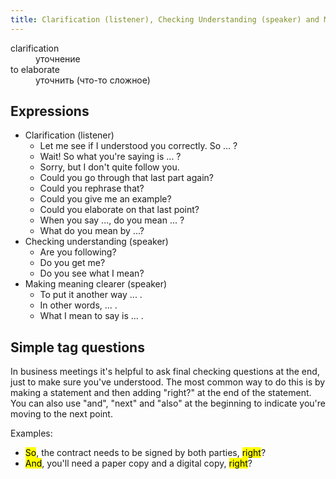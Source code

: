 ```yaml
---
title: Clarification (listener), Checking Understanding (speaker) and Making Meaning Clearer (speaker)
---
```



<dl>
<dt>clarification
<dd>уточнение

<dt>to elaborate
<dd>уточнить (что-то сложное)
</dl>

## Expressions

- Clarification (listener)
	- Let me see if I understood you correctly. So ... ?
	- Wait! So what you're saying is ... ?
	- Sorry, but I don't quite follow you.
	- Could you go through that last part again?
	- Could you rephrase that?
	- Could you give me an example?
	- Could you elaborate on that last point?
	- When you say ..., do you mean ... ?
	- What do you mean by ...?
- Checking understanding (speaker)
	- Are you following?
	- Do you get me?
	- Do you see what I mean?
- Making meaning clearer (speaker)
	- To put it another way ... .
	- In other words, ... .
	- What I mean to say is ... .

## Simple tag questions

In business meetings it's helpful to ask final checking questions at the end, just to make
sure you've understood. The most common way to do this is by making a statement and
then adding "right?" at the end of the statement. You can also use "and", "next" and "also"
at the beginning to indicate you're moving to the next point.

Examples:
- <mark>So</mark>, the contract needs to be signed by both parties, <mark>right</mark>?
- <mark>And</mark>, you'll need a paper copy and a digital copy, <mark>right</mark>?
